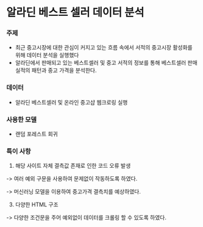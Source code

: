 # 알라딘 베스트 셀러 데이터 분석

### 주제
* 최근 중고시장에 대한 관심이 커지고 있는 흐름 속에서 서적의 중고시장 활성화를 위해 데이터 분석을 실행했다
* 알라딘에서 판매되고 있는 베스트셀러 및 중고 서적의 정보를 통해 베스트셀러 판매 실적의 패턴과 중고 가격을 분석한다.

### 데이터
* 알라딘 베스트셀러 및 온라인 중고샵 웹크로링 실행

### 사용한 모델
* 랜덤 포레스트 회귀

### 특이 사항
1. 해당 사이트 자체 결측값 존재로 인한 코드 오류 발생


-> 여러 예외 구문을 사용하여 문제없이 작동하도록 하였다.


-> 머신러닝 모델을 이용하여 중고가격 결측치를 예상하였다.

3. 다양한 HTML 구조


-> 다양한 조건문을 주어 예외없이 데이터를 크롤링 할 수 있도록 하였다.
